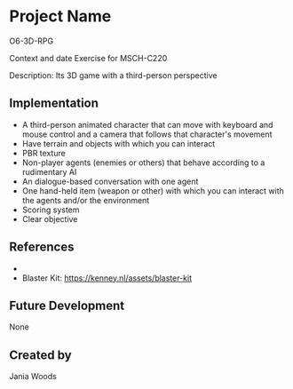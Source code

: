 # Project Name

O6-3D-RPG

Context and date Exercise for MSCH-C220

Description: Its 3D  game with a third-person perspective

## Implementation
- A third-person animated character that can move with keyboard and mouse control and a camera that follows that character's movement
- Have terrain and objects with which you can interact
- PBR texture
- Non-player agents (enemies or others) that behave according to a rudimentary AI
- An dialogue-based conversation with one agent 
- One hand-held item (weapon or other) with which you can interact with the agents and/or the environment
- Scoring system
- Clear objective


## References
- 
- Blaster Kit: https://kenney.nl/assets/blaster-kit

## Future Development
None

## Created by
Jania Woods
